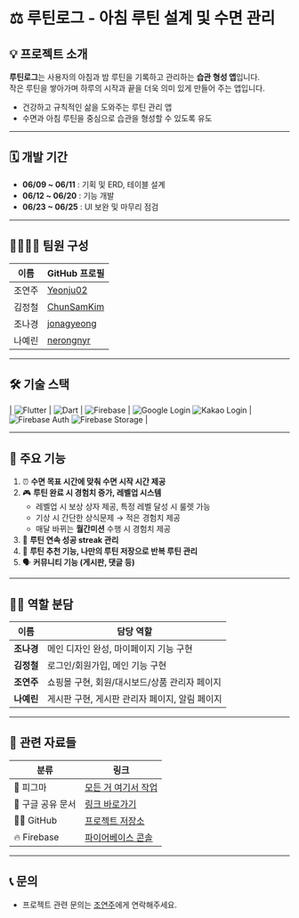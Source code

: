 # ⚖️ 루틴로그 - 아침 루틴 설계 및 수면 관리

## 💡 프로젝트 소개

**루틴로그**는 사용자의 아침과 밤 루틴을 기록하고 관리하는 **습관 형성 앱**입니다.  
작은 루틴을 쌓아가며 하루의 시작과 끝을 더욱 의미 있게 만들어 주는 앱입니다.

- 건강하고 규칙적인 삶을 도와주는 루틴 관리 앱  
- 수면과 아침 루틴을 중심으로 습관을 형성할 수 있도록 유도

---

## 🗓 개발 기간

- **06/09 ~ 06/11** : 기획 및 ERD, 테이블 설계  
- **06/12 ~ 06/20** : 기능 개발  
- **06/23 ~ 06/25** : UI 보완 및 마무리 점검

---

## 👨‍👩‍👦‍👦 팀원 구성

| 이름 | GitHub 프로필 |
|------|----------------|
| 조연주 | [Yeonju02](https://github.com/Yeonju02) |
| 김정철 | [ChunSamKim](https://github.com/ChunSamKim) |
| 조나경 | [jonagyeong](https://github.com/jonagyeong) |
| 나예린 | [nerongnyr](https://github.com/nerongnyr) |

---

## 🛠 기술 스택

| ![Flutter](https://img.shields.io/badge/Flutter-3.x-blue?logo=flutter) | ![Dart](https://img.shields.io/badge/Dart-3.x-blue?logo=dart) | ![Firebase](https://img.shields.io/badge/Firebase%20Firestore-NoSQL-yellow?logo=firebase) | ![Google Login](https://img.shields.io/badge/Google%20Login-blue?logo=google) ![Kakao Login](https://img.shields.io/badge/Kakao%20Login-yellow?logo=kakaotalk) | ![Firebase Auth](https://img.shields.io/badge/Firebase%20Auth-green?logo=firebase) ![Firebase Storage](https://img.shields.io/badge/Firebase%20Storage-orange?logo=firebase) |

---

## 📱 주요 기능

1. ⏰ **수면 목표 시간에 맞춰 수면 시작 시간 제공**
2. 🎮 **루틴 완료 시 경험치 증가, 레벨업 시스템**
   - 레벨업 시 보상 상자 제공, 특정 레벨 달성 시 룰렛 가능
   - 기상 시 간단한 상식문제 → 적은 경험치 제공
   - 매달 바뀌는 **월간미션** 수행 시 경험치 제공
3. 🔁 **루틴 연속 성공 streak 관리**
4. 📝 **루틴 추천 기능, 나만의 루틴 저장으로 반복 루틴 관리**
5. 🗣 **커뮤니티 기능 (게시판, 댓글 등)**

---

## 👨‍💻 역할 분담

| 이름 | 담당 역할 |
|------|-----------|
| **조나경** | 메인 디자인 완성, 마이페이지 기능 구현 |
| **김정철** | 로그인/회원가입, 메인 기능 구현 |
| **조연주** | 쇼핑몰 구현, 회원/대시보드/상품 관리자 페이지 |
| **나예린** | 게시판 구현, 게시판 관리자 페이지, 알림 페이지 |

---

## 📂 관련 자료들

| 분류 | 링크 |
|------|------|
| 🎨 피그마 | [모든 거 여기서 작업](https://www.figma.com/file/example) |
| 📁 구글 공유 문서 | [링크 바로가기](https://drive.google.com/drive/folders/1qER8y17_Hqc0VLBOQrmFhK0u1yCShDEP) |
| 🧑‍💻 GitHub | [프로젝트 저장소](https://github.com/Yeonju02/flutter_project) |
| 🔥 Firebase | [파이어베이스 콘솔](https://console.firebase.google.com/project/routine-log-app/database?hl=ko&fbclid=CjwKCAjw5-CBhBIEiwAzfVywLg-tTt3pKOoc6nsbNkxDJUA-SeXcbzX_FKWW9oQdW7xNMERSLdKoRoCkOUoQAvD_BwE) |

---

## 📞 문의

- 프로젝트 관련 문의는 [조연주](https://github.com/Yeonju02)에게 연락해주세요.
